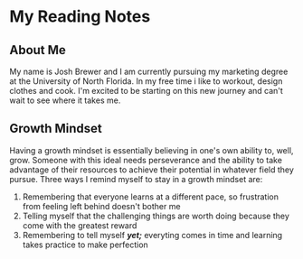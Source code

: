 # My Reading Notes

## About Me
My name is Josh Brewer and I am currently pursuing my marketing degree at the University of North Florida. In my free time i like to workout, design clothes and cook. I'm excited to be starting on this new journey and can't wait to see where it takes me.

## Growth Mindset
Having a growth mindset is essentially believing in one's own ability to, well, grow. Someone with this ideal needs perseverance and the ability to take advantage of their resources to achieve their potential in whatever field they pursue. Three ways I remind myself to stay in a growth mindset are:

1. Remembering that everyone learns at a different pace, so frustration from feeling left behind doesn't bother me
2. Telling myself that the challenging things are worth doing because they come with the greatest reward
3. Remembering to tell myself ***yet;*** everyting comes in time and learning takes practice to make perfection
